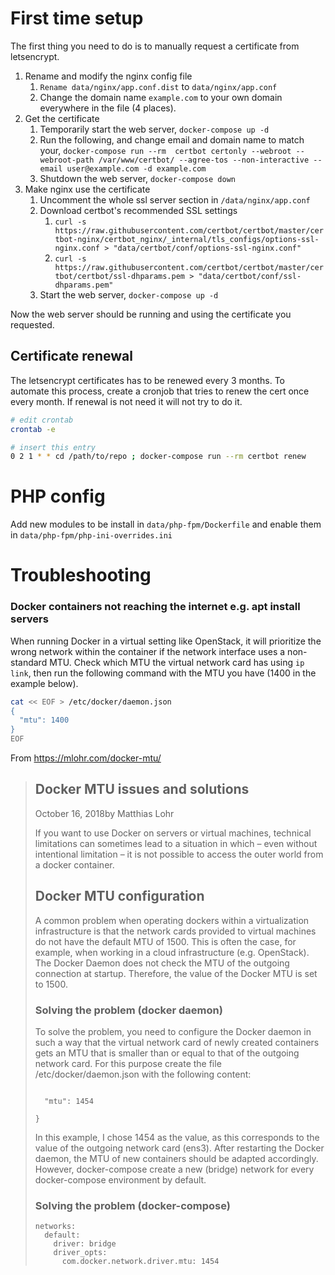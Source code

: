 # First time setup
The first thing you need to do is to manually request a certificate from letsencrypt.

1. Rename and modify the nginx config file
   1. `Rename data/nginx/app.conf.dist` to `data/nginx/app.conf`
   1. Change the domain name `example.com` to your own domain everywhere in the file (4 places).
1. Get the certificate
   1. Temporarily start the web server, `docker-compose up -d`
   1. Run the following, and change email and domain name to match your, `docker-compose run --rm  certbot certonly --webroot --webroot-path /var/www/certbot/ --agree-tos --non-interactive --email user@example.com -d example.com` 
   1. Shutdown the web server, `docker-compose down`
1. Make nginx use the certificate
   1. Uncomment the whole ssl server section in `/data/nginx/app.conf`
   1. Download certbot's recommended SSL settings
      1. `curl -s https://raw.githubusercontent.com/certbot/certbot/master/certbot-nginx/certbot_nginx/_internal/tls_configs/options-ssl-nginx.conf > "data/certbot/conf/options-ssl-nginx.conf"`  
      1. `curl -s https://raw.githubusercontent.com/certbot/certbot/master/certbot/certbot/ssl-dhparams.pem > "data/certbot/conf/ssl-dhparams.pem"`
   1. Start the web server, `docker-compose up -d`

Now the web server should be running and using the certificate you requested.

## Certificate renewal
The letsencrypt certificates has to be renewed every 3 months. To automate this process, create a cronjob that tries to renew the cert once every month. If renewal is not need it will not try to do it.

```bash
# edit crontab
crontab -e

# insert this entry
0 2 1 * * cd /path/to/repo ; docker-compose run --rm certbot renew
```

# PHP config
Add new modules to be install in `data/php-fpm/Dockerfile` and enable them in `data/php-fpm/php-ini-overrides.ini`

# Troubleshooting
### Docker containers not reaching the internet e.g. apt install servers

When running Docker in a virtual setting like OpenStack, it will prioritize the wrong network within the container if the network interface uses a non-standard MTU. Check which MTU the virtual network card has using `ip link`, then run the following command with the MTU you have (1400 in the example below).

```bash
cat << EOF > /etc/docker/daemon.json
{
  "mtu": 1400
}
EOF
```

From https://mlohr.com/docker-mtu/

> ## Docker MTU issues and solutions
> 
> October 16, 2018by Matthias Lohr
> 
> If you want to use Docker on servers or virtual machines, technical limitations can sometimes lead to a situation in which – even without intentional limitation – it is not possible to access the outer world from a docker container.
> 
> 
> 
> ## Docker MTU configuration
> 
> A common problem when operating dockers within a virtualization infrastructure is that the network cards provided to virtual machines do not have the default MTU of 1500. This is often the case, for example, when working in a cloud infrastructure (e.g. OpenStack). The Docker Daemon does not check the MTU of the outgoing connection at startup. Therefore, the value of the Docker MTU is set to 1500.
> 
> ### Solving the problem (docker daemon)
> 
> To solve the problem, you need to configure the Docker daemon in such a way that the virtual network card of newly created containers gets an MTU that is smaller than or equal to that of the outgoing network card. For this purpose create the file /etc/docker/daemon.json with the following content:
> 
> ```{
> 
>   "mtu": 1454
> 
> }
> ```
> In this example, I chose 1454 as the value, as this corresponds to the value of the outgoing network card (ens3). After restarting the Docker daemon, the MTU of new containers should be adapted accordingly. However, docker-compose create a new (bridge) network for every docker-compose environment by default.
> 
> ### Solving the problem (docker-compose)
> 
> ```
> networks:                                
>   default:                               
>     driver: bridge                       
>     driver_opts:                         
>       com.docker.network.driver.mtu: 1454
> ```

